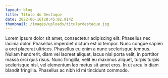 ```yaml
---
layout: blog
title: Título do Destaque
date: 2022-06-16T20:45:02.914Z
thumbnail: /images/uploads/titulardestaque.jpg
---
```

Lorem ipsum dolor sit amet, consectetur adipiscing elit. Phasellus nec lacinia dolor. Phasellus imperdiet dictum est id tempor. Nunc congue sapien a orci placerat ultrices. Phasellus eu enim a nunc scelerisque tempus. Nullam hendrerit, diam vel laoreet aliquet, lacus nisi porta velit, in porttitor massa orci quis risus. Nunc fringilla, velit eu maximus aliquet, turpis turpis scelerisque nisl, vel elementum leo metus sit amet eros. In ut arcu in diam blandit fringilla. Phasellus ac nibh id mi tincidunt commodo.